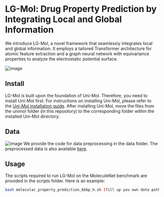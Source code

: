 # LG-Mol: Drug Property Prediction by Integrating Local and Global Information
We introduce LG-Mol, a novel framework that seamlessly integrates local and global information.
It employs a tailored Transformer architecture for atomic feature extraction and a graph neural network with equivariance properties to analyze the electrostatic potential surface.

![image](https://github.com/longlongman/LG-Mol/assets/18597120/fabd4def-ee9b-462e-9991-557913e853e9)

## Install
LG-Mol is built upon the foundation of Uni-Mol.
Therefore, you need to install Uni-Mol first.
For instructions on installing Uni-Mol, please refer to the [Uni-Mol installation guide](https://github.com/dptech-corp/Uni-Mol/tree/main/unimol).
After installing Uni-Mol, move the files from the unimol folder (in this repository) to the corresponding folder within the installed Uni-Mol directory.

## Data
![image](https://github.com/longlongman/LG-Mol/assets/18597120/df1a4722-2b28-4cbf-a86b-23f7c040a7cc)
We provide the code for data preprocessing in the data folder.
The preprocessed data is also available [here](https://drive.google.com/drive/folders/1Vvf6giqU929PaQ7y1AT-N6UwrGlrWmK5?usp=drive_link).

## Usage
The scripts required to run LG-Mol on the MoleculeNet benchmark are provided in the scripts folder. 
Here is an example:
```bash
bash molecular_property_prediction_bbbp_h.sh (fill up you own data path first)
```
